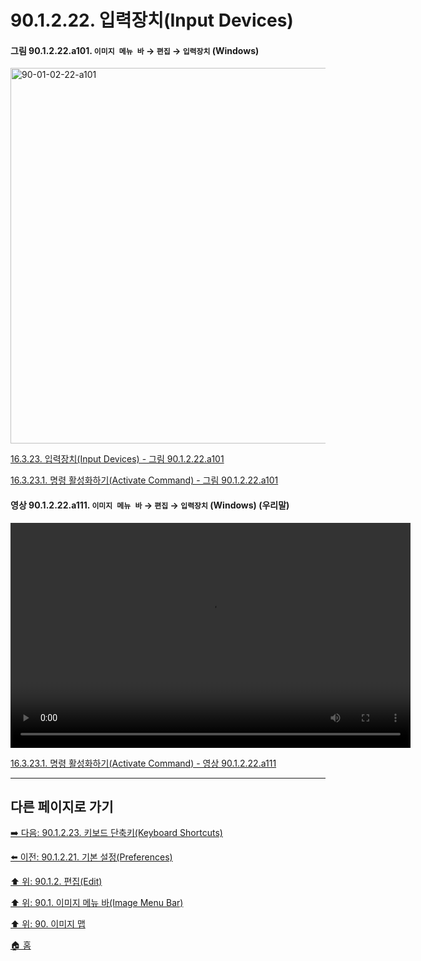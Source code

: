 # 90.1.2.22. 입력장치(Input Devices)

<a id="90-01-02-22-a101"></a>

#### 그림 90.1.2.22.a101. `이미지 메뉴 바` → `편집` → `입력장치` (Windows)
<img width="980" height="601" alt="90-01-02-22-a101" src="https://github.com/user-attachments/assets/dc9b45e9-1815-4577-b163-1b24402d17e6" />

[16.3.23. 입력장치(Input Devices) - 그림 90.1.2.22.a101](./16-03-23-00-input-devices.md#90-01-02-22-a101)

[16.3.23.1. 명령 활성화하기(Activate Command) - 그림 90.1.2.22.a101](./16-03-23-01-activate_command.md#90-01-02-22-a101)

<a id="90-01-02-22-a111"></a>

#### 영상 90.1.2.22.a111. `이미지 메뉴 바` → `편집` → `입력장치` (Windows) (우리말)
<video controls="controls" width="640" height="360" src="https://github.com/user-attachments/assets/aaf2aeb1-d958-4488-bab6-89dfd740e360"></video>

[16.3.23.1. 명령 활성화하기(Activate Command) - 영상 90.1.2.22.a111](./16-03-23-01-activate_command.md#90-01-02-22-a111)

***

## 다른 페이지로 가기

[➡️ 다음: 90.1.2.23. 키보드 단축키(Keyboard Shortcuts)](./90-01-02-23-keyboard_shortcuts.md)

[⬅️ 이전: 90.1.2.21. 기본 설정(Preferences)](./90-01-02-21-preferences.md)

[⬆️ 위: 90.1.2. 편집(Edit)](./90-01-02-00-edit.md)

[⬆️ 위: 90.1. 이미지 메뉴 바(Image Menu Bar)](./90-01-00-image-menu-bar.md)

[⬆️ 위: 90. 이미지 맵](./90-00-image-map.md)

[🏠 홈](./00-home.md)
